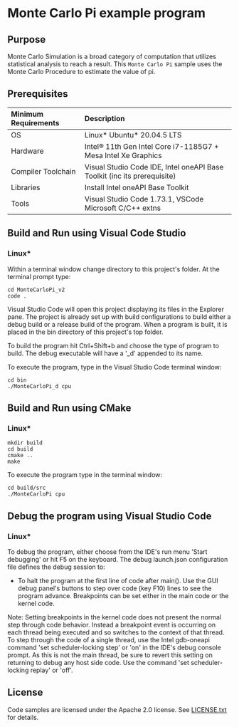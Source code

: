 # Monte Carlo Pi example program

## Purpose
Monte Carlo Simulation is a broad category of computation that utilizes
statistical analysis to reach a result. This  `Monte Carlo Pi` sample uses the
Monte Carlo Procedure to estimate the value of pi.

## Prerequisites

| Minimum Requirements              | Description
|:---                               |:---
| OS                                | Linux* Ubuntu* 20.04.5 LTS
| Hardware                          | Intel&reg; 11th Gen Intel Core i7-1185G7 + Mesa Intel Xe Graphics
| Compiler Toolchain                | Visual Studio Code IDE, Intel oneAPI Base Toolkit (inc its prerequisite)
| Libraries                         | Install Intel oneAPI Base Toolkit 
| Tools                             | Visual Studio Code 1.73.1, VSCode Microsoft C/C++ extns

## Build and Run using Visual Code Studio

### Linux*

Within a terminal window change directory to this project's folder. At the 
terminal prompt type:

```
cd MonteCarloPi_v2
code .
```

Visual Studio Code will open this project displaying its files in the Explorer 
pane. 
The project is already set up with build configurations to build either a
debug build or a release build of the program. When a program is built, it is
placed in the bin directory of this project's top folder. 

To build the program hit Ctrl+Shift+b and choose the type of program to build.
The debug executable will have a '_d' appended to its name.

To execute the program, type in the Visual Studio Code terminal window:
```
cd bin
./MonteCarloPi_d cpu
```

## Build and Run using CMake
### Linux*
```
mkdir build
cd build
cmake ..
make
```

To execute the program type in the terminal window:

```
cd build/src
./MonteCarloPi cpu
```

## Debug the program using Visual Studio Code

### Linux*

To debug the program, either choose from the IDE's run menu 
'Start debugging' or hit F5 on the keyboard.
The debug launch.json configuration file defines the debug session to:
* To halt the program at the first line of code after main().
Use the GUI debug panel's buttons to step over code (key F10) lines to see the 
program advance. 
Breakpoints can be set either in the main code or the kernel code.

Note: Setting breakpoints in the kernel code does not present the normal 
      step through code behavior. Instead a breakpoint event is occurring
      on each thread being executed and so switches to the context of 
      that thread. To step through the code of a single thread, use the 
      Intel gdb-oneapi command 'set scheduler-locking step' or 'on' in the 
      IDE's debug console prompt. As this is not the main thread, be sure
      to revert this setting on returning to debug any host side code. 
      Use the command 'set scheduler-locking replay' or 'off'.  

## License

Code samples are licensed under the Apache 2.0 license. See
[LICENSE.txt](LICENSE.txt) for details.
